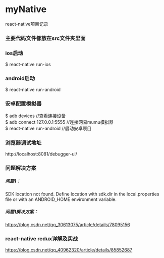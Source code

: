 # myNative
react-native项目记录

### 主要代码文件都放在src文件夹里面

### ios启动
$ react-native run-ios

### android启动
$ react-native run-android

### 安卓配置模拟器
$ adb devices //查看连接设备    
$ adb connect 127.0.0.1:5555 //连接网易mumu模拟器   
$ react-native run-android //启动安卓项目

### 浏览器调试地址
http://localhost:8081/debugger-ui/

### 问题解决方案
##### 问题1：
SDK location not found. Define location with sdk.dir in the local.properties file or with an ANDROID_HOME environment variable.
##### 问题1解决方案：
https://blog.csdn.net/qq_30613075/article/details/78095156

### react-native redux详解及实战
https://blog.csdn.net/qq_40962320/article/details/85852687